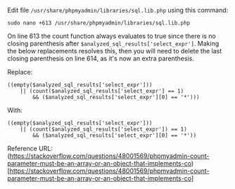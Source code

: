 Edit file `/usr/share/phpmyadmin/libraries/sql.lib.php` using this command:

`sudo nano +613 /usr/share/phpmyadmin/libraries/sql.lib.php`

On line 613 the count function always evaluates to true since there is no closing parenthesis after `$analyzed_sql_results['select_expr']`. Making the below replacements resolves this, then you will need to delete the last closing parenthesis on line 614, as it's now an extra parenthesis.

Replace:

```
((empty($analyzed_sql_results['select_expr']))
    || (count($analyzed_sql_results['select_expr'] == 1)
        && ($analyzed_sql_results['select_expr'][0] == '*')))
```

With:

```
((empty($analyzed_sql_results['select_expr']))
    || (count($analyzed_sql_results['select_expr']) == 1)
        && ($analyzed_sql_results['select_expr'][0] == '*'))
```

Reference URL:
(https://stackoverflow.com/questions/48001569/phpmyadmin-count-parameter-must-be-an-array-or-an-object-that-implements-co)[https://stackoverflow.com/questions/48001569/phpmyadmin-count-parameter-must-be-an-array-or-an-object-that-implements-co]
